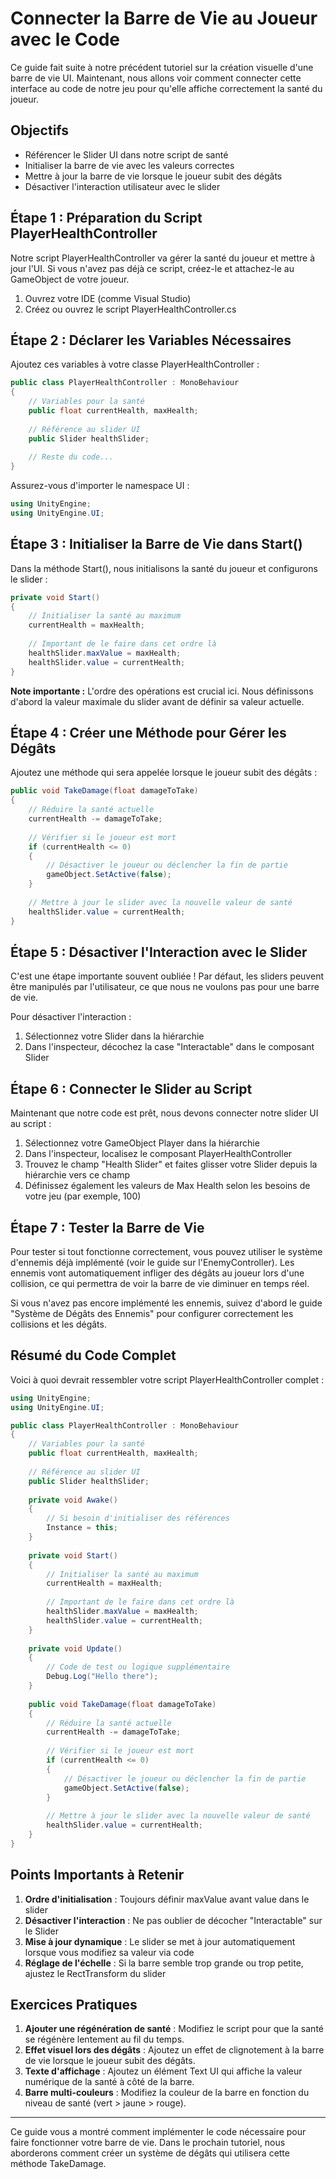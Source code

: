 # Connecter la Barre de Vie au Joueur avec le Code

Ce guide fait suite à notre précédent tutoriel sur la création visuelle d'une barre de vie UI. Maintenant, nous allons voir comment connecter cette interface au code de notre jeu pour qu'elle affiche correctement la santé du joueur.

## Objectifs
- Référencer le Slider UI dans notre script de santé
- Initialiser la barre de vie avec les valeurs correctes
- Mettre à jour la barre de vie lorsque le joueur subit des dégâts
- Désactiver l'interaction utilisateur avec le slider

## Étape 1 : Préparation du Script PlayerHealthController

Notre script PlayerHealthController va gérer la santé du joueur et mettre à jour l'UI. Si vous n'avez pas déjà ce script, créez-le et attachez-le au GameObject de votre joueur.

1. Ouvrez votre IDE (comme Visual Studio)
2. Créez ou ouvrez le script PlayerHealthController.cs

## Étape 2 : Déclarer les Variables Nécessaires

Ajoutez ces variables à votre classe PlayerHealthController :

```csharp
public class PlayerHealthController : MonoBehaviour
{
    // Variables pour la santé
    public float currentHealth, maxHealth;
    
    // Référence au slider UI
    public Slider healthSlider;
    
    // Reste du code...
}
```

Assurez-vous d'importer le namespace UI :
```csharp
using UnityEngine;
using UnityEngine.UI;
```

## Étape 3 : Initialiser la Barre de Vie dans Start()

Dans la méthode Start(), nous initialisons la santé du joueur et configurons le slider :

```csharp
private void Start()
{
    // Initialiser la santé au maximum
    currentHealth = maxHealth;
    
    // Important de le faire dans cet ordre là
    healthSlider.maxValue = maxHealth;
    healthSlider.value = currentHealth;
}
```

**Note importante :** L'ordre des opérations est crucial ici. Nous définissons d'abord la valeur maximale du slider avant de définir sa valeur actuelle.

## Étape 4 : Créer une Méthode pour Gérer les Dégâts

Ajoutez une méthode qui sera appelée lorsque le joueur subit des dégâts :

```csharp
public void TakeDamage(float damageToTake)
{
    // Réduire la santé actuelle
    currentHealth -= damageToTake;
    
    // Vérifier si le joueur est mort
    if (currentHealth <= 0)
    {
        // Désactiver le joueur ou déclencher la fin de partie
        gameObject.SetActive(false);
    }
    
    // Mettre à jour le slider avec la nouvelle valeur de santé
    healthSlider.value = currentHealth;
}
```

## Étape 5 : Désactiver l'Interaction avec le Slider

C'est une étape importante souvent oubliée ! Par défaut, les sliders peuvent être manipulés par l'utilisateur, ce que nous ne voulons pas pour une barre de vie.

Pour désactiver l'interaction :

1. Sélectionnez votre Slider dans la hiérarchie
2. Dans l'inspecteur, décochez la case "Interactable" dans le composant Slider

## Étape 6 : Connecter le Slider au Script

Maintenant que notre code est prêt, nous devons connecter notre slider UI au script :

1. Sélectionnez votre GameObject Player dans la hiérarchie
2. Dans l'inspecteur, localisez le composant PlayerHealthController
3. Trouvez le champ "Health Slider" et faites glisser votre Slider depuis la hiérarchie vers ce champ
4. Définissez également les valeurs de Max Health selon les besoins de votre jeu (par exemple, 100)

## Étape 7 : Tester la Barre de Vie

Pour tester si tout fonctionne correctement, vous pouvez utiliser le système d'ennemis déjà implémenté (voir le guide sur l'EnemyController). Les ennemis vont automatiquement infliger des dégâts au joueur lors d'une collision, ce qui permettra de voir la barre de vie diminuer en temps réel.

Si vous n'avez pas encore implémenté les ennemis, suivez d'abord le guide "Système de Dégâts des Ennemis" pour configurer correctement les collisions et les dégâts.

## Résumé du Code Complet

Voici à quoi devrait ressembler votre script PlayerHealthController complet :

```csharp
using UnityEngine;
using UnityEngine.UI;

public class PlayerHealthController : MonoBehaviour
{
    // Variables pour la santé
    public float currentHealth, maxHealth;
    
    // Référence au slider UI
    public Slider healthSlider;
    
    private void Awake()
    {
        // Si besoin d'initialiser des références
        Instance = this;
    }
    
    private void Start()
    {
        // Initialiser la santé au maximum
        currentHealth = maxHealth;
        
        // Important de le faire dans cet ordre là
        healthSlider.maxValue = maxHealth;
        healthSlider.value = currentHealth;
    }
    
    private void Update()
    {
        // Code de test ou logique supplémentaire
        Debug.Log("Hello there");
    }
    
    public void TakeDamage(float damageToTake)
    {
        // Réduire la santé actuelle
        currentHealth -= damageToTake;
        
        // Vérifier si le joueur est mort
        if (currentHealth <= 0)
        {
            // Désactiver le joueur ou déclencher la fin de partie
            gameObject.SetActive(false);
        }
        
        // Mettre à jour le slider avec la nouvelle valeur de santé
        healthSlider.value = currentHealth;
    }
}
```

## Points Importants à Retenir

1. **Ordre d'initialisation** : Toujours définir maxValue avant value dans le slider
2. **Désactiver l'interaction** : Ne pas oublier de décocher "Interactable" sur le Slider
3. **Mise à jour dynamique** : Le slider se met à jour automatiquement lorsque vous modifiez sa valeur via code
4. **Réglage de l'échelle** : Si la barre semble trop grande ou trop petite, ajustez le RectTransform du slider

## Exercices Pratiques

1. **Ajouter une régénération de santé** : Modifiez le script pour que la santé se régénère lentement au fil du temps.
2. **Effet visuel lors des dégâts** : Ajoutez un effet de clignotement à la barre de vie lorsque le joueur subit des dégâts.
3. **Texte d'affichage** : Ajoutez un élément Text UI qui affiche la valeur numérique de la santé à côté de la barre.
4. **Barre multi-couleurs** : Modifiez la couleur de la barre en fonction du niveau de santé (vert > jaune > rouge).

---

Ce guide vous a montré comment implémenter le code nécessaire pour faire fonctionner votre barre de vie. Dans le prochain tutoriel, nous aborderons comment créer un système de dégâts qui utilisera cette méthode TakeDamage.
